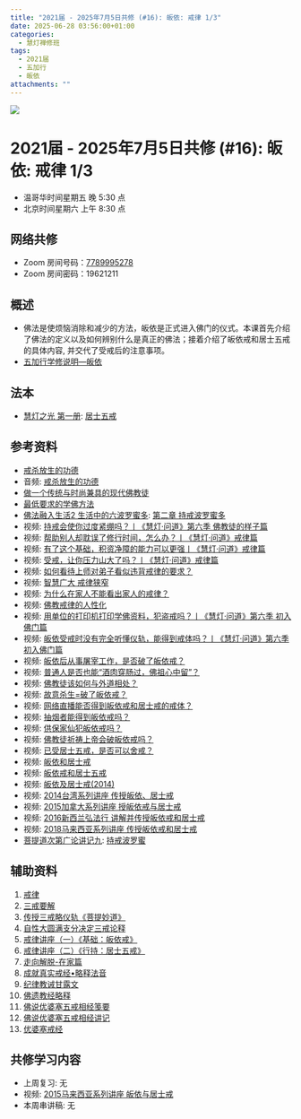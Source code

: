 ```yaml
---
title: "2021届 - 2025年7月5日共修 (#16): 皈依: 戒律 1/3"
date: 2025-06-28 03:56:00+01:00
categories:
  - 慧灯禅修班
tags:
  - 2021届
  - 五加行
  - 皈依
attachments: ""
---
```

![](/f/up/maxresdefault.jpg)

# 2021届 - 2025年7月5日共修 (#16): 皈依: 戒律 1/3

* 温哥华时间星期五 晚 5:30 点
* 北京时间星期六 上午 8:30 点

## 网络共修

* Zoom 房间号码：[7789995278](https://zoom.us/j/7789995278)
* Zoom 房间密码：19621211

## 概述

* 佛法是使烦恼消除和减少的方法，皈依是正式进入佛门的仪式。本课首先介绍了佛法的定义以及如何辨别什么是真正的佛法；接着介绍了皈依戒和居士五戒的具体内容, 并交代了受戒后的注意事项。
* [](<>)[](<>)[](<>)[](<>)[](<>)[](<>)[](<>)[](<>)[](<>)[](https://fohuifayu.com/index.php/huideng-jiangtang/chanxiuke/zen-04/8656-zen04-gy)[五加行学修说明—皈依](https://fohuifayu.com/index.php/huideng-jiangtang/chanxiuke/zen-04/8656-zen04-gy)

## 法本

* [慧灯之光 第一册](https://fohuifayu.com/index.php/huideng-zhiguang/huideng-series): [居士五戒 ](https://fohuifayu.com/index.php/huideng-zhiguang/huideng-series/190-a00040)

[](<>)[](<>)[](<>)[](<>)[](<>)[](<>)[](<>)[](<>)[](<>)[](<>)[](<>)

## 参考资料

* [戒杀放生的功德](https://fohuifayu.com/index.php/huideng-zhiguang/huideng-series/193-a00041?title=%E6%88%92%E5%BE%8B#anchor)
* 音频: [戒杀放生的功德](https://fohuifayu.com/index.php/huideng-jiangtang/fofa-jianxiu/jichu-zhishi/1684-u14063)
* [做一个传统与时尚兼具的现代佛教徒](https://fohuifayu.com/index.php/huideng-zhiguang/dianzi-congshu/foxue-jichu/9046-a00537?title=%E5%B1%85%E5%A3%AB%E4%BA%94%E6%88%92#anchor)
* [最低要求的学佛方法](https://fohuifayu.com/index.php/huideng-zhiguang/dianzi-congshu/foxue-jichu/9045-a00536?title=%E5%B1%85%E5%A3%AB%E4%BA%94%E6%88%92#anchor)
* [佛法融入生活2 生活中的六波罗蜜多](https://fohuifayu.com/index.php/huideng-zhiguang/dianzi-congshu/fofa-rongru-shenghuo/fofa-rongru-shenghuo-2): [第二章  持戒波罗蜜多](https://fohuifayu.com/index.php/huideng-zhiguang/dianzi-congshu/fofa-rongru-shenghuo/fofa-rongru-shenghuo-2/8597-a00510)
* 视频: [持戒会使你过度紧绷吗？丨《慧灯·问道》第六季 佛教徒的样子篇](https://fohuifayu.com/index.php/shipin-jingcui/huideng-wendao/diliuji/fojiaotu-style/5970-w21015?title=%E6%88%92%E5%BE%8B)
* 视频: [帮助别人却耽误了修行时间，怎么办？丨《慧灯·问道》戒律篇](https://fohuifayu.com/index.php/shipin-jingcui/huideng-wendao/diwuji/jielv-pian/5059-w20022?title=)
* 视频: [有了这个基础，积资净障的能力可以更强丨《慧灯·问道》戒律篇](https://fohuifayu.com/index.php/shipin-jingcui/huideng-wendao/diwuji/jielv-pian/5000-w20019?title=)
* 视频: [受戒，让你压力山大了吗？丨《慧灯·问道》戒律篇](https://fohuifayu.com/index.php/shipin-jingcui/huideng-wendao/diwuji/jielv-pian/4967-w20018?title=)
* 视频: [如何看待上师对弟子看似违背戒律的要求？](https://fohuifayu.com/index.php/shipin-jingcui/wenda-zhailu/2571-V16126-V12?title=)
* 视频: [智慧广大 戒律狭窄](https://fohuifayu.com/index.php/shipin-jingcui/jingcai-shipin/2331-Y00114?title=)
* 视频: [为什么在家人不能看出家人的戒律？](https://fohuifayu.com/index.php/shipin-jingcui/wenda-zhailu/2049-W16015-V02?title=)
* 视频: [佛教戒律的人性化](https://fohuifayu.com/index.php/shipin-jingcui/jingcai-shipin/1523-Y00037?title=)
* 视频: [用单位的打印机打印学佛资料，犯盗戒吗？丨《慧灯·问道》第六季 初入佛门篇](https://fohuifayu.com/index.php/shipin-jingcui/huideng-wendao/diliuji/churu-fomen-01/5815-w21204?title=%E5%B1%85%E5%A3%AB%E4%BA%94%E6%88%92)
* 视频: [皈依受戒时没有完全听懂仪轨，能得到戒体吗？丨《慧灯·问道》第六季 初入佛门篇](https://fohuifayu.com/index.php/shipin-jingcui/huideng-wendao/diliuji/churu-fomen-01/5872-w21257?title=%E7%9A%88%E4%BE%9D%E6%88%92)
* 视频: [皈依后从事屠宰工作，是否破了皈依戒？](https://fohuifayu.com/index.php/shipin-jingcui/wenda-zhailu/5638-V17072-V01?title=%E5%B1%85%E5%A3%AB%E4%BA%94%E6%88%92)
* 视频: [普通人是否也能“酒肉穿肠过，佛祖心中留”？](https://fohuifayu.com/index.php/shipin-jingcui/wenda-zhailu/10400-v22003-v02)
* 视频: [佛教徒该如何与外道相处？](https://fohuifayu.com/index.php/shipin-jingcui/wenda-zhailu/5010-V19009-V08?title=%E7%9A%88%E4%BE%9D%E6%88%92)
* 视频: [故意杀生=破了皈依戒？](https://fohuifayu.com/index.php/shipin-jingcui/wenda-zhailu/3945-V17083-V07?title=)
* 视频: [网络直播能否得到皈依戒和居士戒的戒体？](https://fohuifayu.com/index.php/shipin-jingcui/wenda-zhailu/3135-V17002-V02?title=)
* 视频: [抽烟者能得到皈依戒吗？](https://fohuifayu.com/index.php/shipin-jingcui/wenda-zhailu/2884-V16133-V04?title=)
* 视频: [供保家仙犯皈依戒吗？](https://fohuifayu.com/index.php/shipin-jingcui/wenda-zhailu/1966-V00122?title=)
* 视频: [佛教徒祈祷上帝会破皈依戒吗？](https://fohuifayu.com/index.php/shipin-jingcui/wenda-zhailu/5351-V20010-V01?title=)
* 视频: [已受居士五戒，是否可以舍戒？](https://fohuifayu.com/index.php/shipin-jingcui/wenda-zhailu/4435-V19007-V04?title=)
* 视频: [皈依和居士戒](https://fohuifayu.com/index.php/huideng-jiangtang/sancheng-jielv/bie-jietuojie/828-l10033?title=%E5%B1%85%E5%A3%AB%E4%BA%94%E6%88%92)
* 视频: [皈依戒和居士五戒](https://fohuifayu.com/index.php/huideng-jiangtang/sancheng-jielv/bie-jietuojie/760-l12032?title=)
* 视频: [皈依及居士戒(2014)](https://fohuifayu.com/index.php/huideng-jiangtang/sancheng-jielv/bie-jietuojie/601-l14066?title=%E5%B1%85%E5%A3%AB%E4%BA%94%E6%88%92)
* 视频: [2014台湾系列讲座 传授皈依、居士戒](https://fohuifayu.com/index.php/huideng-jiangtang/huanqiu-xilie/taiwan-diqu/869-l14075?title=%E5%B1%85%E5%A3%AB%E4%BA%94%E6%88%92)
* 视频: [2015加拿大系列讲座 授皈依戒与居士戒](https://fohuifayu.com/index.php/huideng-jiangtang/huanqiu-xilie/jia-na-da/1129-l15044?title=%E5%B1%85%E5%A3%AB%E4%BA%94%E6%88%92)
* 视频: [2016新西兰弘法行 讲解并传授皈依戒和居士戒](https://fohuifayu.com/index.php/huideng-jiangtang/huanqiu-xilie/xin-xilan/1401-l16074?title=%E5%B1%85%E5%A3%AB%E4%BA%94%E6%88%92)
* 视频: [2018马来西亚系列讲座 传授皈依戒和居士戒](https://fohuifayu.com/index.php/huideng-jiangtang/sancheng-jielv/bie-jietuojie/9882-l18037)
* [菩提道次第广论讲记九](https://www.xianmixuezi.com/%E9%81%93%E6%AC%A1%E7%AC%AC%E6%96%87%E5%BA%93/%E8%8F%A9%E6%8F%90%E9%81%93%E6%AC%A1%E7%AC%AC%E5%B9%BF%E8%AE%BA/%E4%B8%80%E9%9B%B6%E8%8F%A9%E6%8F%90%E9%81%93%E6%AC%A1%E7%AC%AC%E5%B9%BF%E8%AE%BA%E8%AE%B2%E8%AE%B0%E4%B9%9D/): [持戒波罗蜜](https://www.xianmixuezi.com/%E9%81%93%E6%AC%A1%E7%AC%AC%E6%96%87%E5%BA%93/%E8%8F%A9%E6%8F%90%E9%81%93%E6%AC%A1%E7%AC%AC%E5%B9%BF%E8%AE%BA/%E4%B8%80%E9%9B%B6%E8%8F%A9%E6%8F%90%E9%81%93%E6%AC%A1%E7%AC%AC%E5%B9%BF%E8%AE%BA%E8%AE%B2%E8%AE%B0%E4%B9%9D/%E6%8C%81%E6%88%92%E6%B3%A2%E7%BD%97%E8%9C%9C)

## **辅助资料**

1. [](/f/up/大圆满传承源流.jpg)[](<>)[](http://read.goodweb.net.cn/news/news_more.asp?lm2=716)[戒律](https://www.zhihuihai.net/%E5%AD%A6%E4%BD%9B%E4%B9%8B%E5%AE%B6/%E4%BA%94%E9%83%A8%E5%A4%A7%E8%AE%BA/%E6%88%92%E5%BE%8B/)
2. [三戒要解](https://www.zhihuihai.net/%E5%AD%A6%E4%BD%9B%E4%B9%8B%E5%AE%B6/%E9%AB%98%E7%BA%A7%E8%AF%BE%E7%A8%8B/%E4%BF%AE%E5%BF%83/%E4%B8%89%E6%88%92%E8%A6%81%E8%A7%A3%E4%B8%8A)
3. [传授三戒略仪轨《菩提妙道》](https://www.zhihuihai.net/%E6%99%BA%E6%82%B2%E5%AD%A6%E5%A0%82/2023%E5%AD%A6%E5%A0%82/%E4%BC%A0%E6%8E%88%E4%B8%89%E6%88%92%E7%95%A5%E4%BB%AA%E8%BD%A8%E8%8F%A9%E6%8F%90%E5%A6%99%E9%81%93)
4. [自性大圆满支分决定三戒论释](https://www.zhihuihai.net/%E5%AD%A6%E4%BD%9B%E4%B9%8B%E5%AE%B6/%E4%BA%94%E9%83%A8%E5%A4%A7%E8%AE%BA/%E6%88%92%E5%BE%8B/%E8%87%AA%E6%80%A7%E5%A4%A7%E5%9C%86%E6%BB%A1%E6%94%AF%E5%88%86%E5%86%B3%E5%AE%9A%E4%B8%89%E6%88%92%E8%AE%BA%E9%87%8A)
5. [戒律讲座（一）《基础：皈依戒》](https://www.riyuebianzhao.com/%E7%B3%BB%E5%88%97%E8%AE%B2%E5%BA%A7/%E6%88%92%E5%BE%8B%E7%B3%BB%E5%88%97%E8%AE%B2%E5%BA%A7/%E6%88%92%E5%BE%8B%E8%AE%B2%E5%BA%A7%E4%B8%80%E5%9F%BA%E7%A1%80%E7%9A%88%E4%BE%9D%E6%88%92)
6. [戒律讲座（二）《行持：居士五戒》](https://www.riyuebianzhao.com/%E7%B3%BB%E5%88%97%E8%AE%B2%E5%BA%A7/%E6%88%92%E5%BE%8B%E7%B3%BB%E5%88%97%E8%AE%B2%E5%BA%A7/%E6%88%92%E5%BE%8B%E8%AE%B2%E5%BA%A7%E4%BA%8C%E8%A1%8C%E6%8C%81%E5%B1%85%E5%A3%AB%E4%BA%94%E6%88%92)
7. [走向解脱-在家篇](https://www.xianmixuezi.com/%E7%94%98%E9%9C%B2%E5%A6%99%E6%B3%95%E7%B3%BB%E5%88%97/%E7%94%98%E9%9C%B2%E5%A6%99%E6%B3%9513-%E8%B5%B0%E5%90%91%E8%A7%A3%E8%84%B1-%E5%9C%A8%E5%AE%B6%E7%AF%87)
8. [成就真实戒经•略释法音](https://www.xianmixuezi.com/%E7%94%98%E9%9C%B2%E5%A6%99%E6%B3%95%E7%B3%BB%E5%88%97/%E7%94%98%E9%9C%B2%E5%A6%99%E6%B3%9514-%E6%88%90%E5%B0%B1%E7%9C%9F%E5%AE%9E%E6%88%92%E7%BB%8F%E7%95%A5%E9%87%8A%E6%B3%95%E9%9F%B3/)
9. [纪律教诫甘露文](https://www.xianmixuezi.com/%E6%B3%95%E7%8E%8B%E8%91%97%E4%BD%9C%E8%AF%91%E4%BC%A0/%E6%B3%95%E7%8E%8B%E8%91%97%E4%BD%9C%E8%AF%91%E4%BC%A015-%E7%BA%AA%E5%BE%8B%E6%95%99%E8%AF%AB%E7%94%98%E9%9C%B2%E6%96%87)
10. [佛遗教经略释](https://www.xianmixuezi.com/%E4%BD%9B%E7%BB%8F%E5%AE%9D%E5%85%B8%E7%B3%BB%E5%88%97/%E4%BD%9B%E9%81%97%E6%95%99%E7%BB%8F%E7%95%A5%E9%87%8A)
11. [佛说优婆塞五戒相经笺要](https://www1.amtb.tw/pdf/HZ13-07-01.pdf)
12. [佛说优婆塞五戒相经讲记](http://read.goodweb.net.cn/news/news_view.asp?newsid=37118)
13. [优婆塞戒经](http://fodizi.net/fojing/11/3833.html)





## 共修学习内容

* 上周复习: [](<>)[](<>)[](<>)[](<>)[](<>)[](<>)[](<>)[](/f/up/开显解脱道略释1-思考题.pptx)[](/f/up/开显解脱道略释2-思考题.pptx)[](/f/up/开显解脱道略释3-思考题.pptx)[](/f/up/开显解脱道略释4-思考题.pptx)[](https://fohuifayu.com/index.php/huideng-jiangtang/chanxiuke/zen-04/2542-l17092)无[](<>)[](<>)[](<>)[](<>)[](<>)[](<>)[](<>)[](<>)[](<>)[](<>)[](<>)
* 视频: [](https://www.youtube.com/watch?v=LBELbsSGdic)[2015马来西亚系列讲座 皈依与居士戒](https://fohuifayu.com/index.php/huideng-jiangtang/huanqiu-xilie/malai-xiya/847-l15006?title=%E5%B1%85%E5%A3%AB%E4%BA%94%E6%88%92)
* 本周串讲稿: [](/f/up/串讲稿-皈依境-传承上师vf.pdf)[](<>)[](<>)[](<>)[](<>)[](<>)[](<>)[](<>)[](<>)[](<>)[](<>)[](<>)[](<>)无[](<>)[](<>)[](<>)[](<>)[](<>)[](<>)[](<>)[](<>)[](<>)[](<>)[](<>)

[](<>)[](<>)[](<>)[](<>)[](<>)[](<>)[](<>)[](<>)[](/f/up/串讲稿-皈依.docx)
